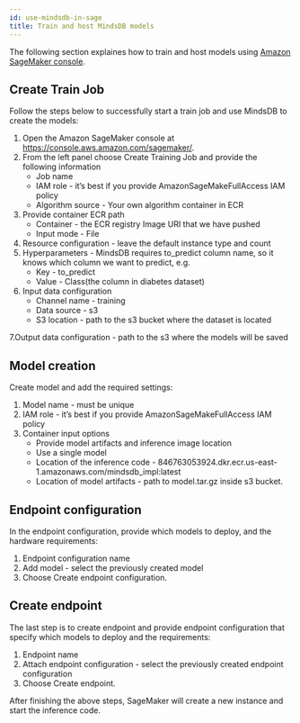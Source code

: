 ```yaml
---
id: use-mindsdb-in-sage
title: Train and host MindsDB models
---
```


The following section explaines how to train and host models using [Amazon SageMaker console](https://console.aws.amazon.com/sagemaker/).

## Create Train Job

Follow the steps below to successfully start a train job and use MindsDB to create the models:
1. Open the Amazon SageMaker console at https://console.aws.amazon.com/sagemaker/.
2. From the left panel choose Create Training Job and provide the following information
    * Job name
    * IAM role - it’s best if you provide AmazonSageMakeFullAccess IAM policy
    * Algorithm source - Your own algorithm container in ECR
3. Provide container ECR path
    * Container - the ECR registry Image URI that we have pushed 
    * Input mode - File
4. Resource configuration - leave the default instance type and count
5. Hyperparameters - MindsDB requires to_predict column name, so it knows which column we want to predict, e.g.
    * Key - to_predict
    * Value - Class(the column in diabetes dataset) 
6. Input data configuration
    * Channel name - training
    * Data source - s3
    * S3 location - path to the s3 bucket where the dataset is located

7.Output data configuration -  path to the s3 where the models will be saved

## Model creation
 Create model and add the required settings:
1. Model name - must be unique
2. IAM role - it’s best if you provide AmazonSageMakeFullAccess IAM policy
3. Container input options
    * Provide model artifacts and inference image location
    * Use a single model
    * Location of the inference code - 846763053924.dkr.ecr.us-east-1.amazonaws.com/mindsdb_impl:latest
    * Location of model artifacts - path to model.tar.gz inside s3 bucket.

## Endpoint configuration

In the endpoint configuration, provide which models to deploy, and the hardware requirements:

1. Endpoint configuration name
2. Add model - select the previously created model
3. Choose Create endpoint configuration.

## Create endpoint

The last step is to create endpoint and provide endpoint configuration that specify which models to deploy and the requirements:

1. Endpoint name
2. Attach endpoint configuration - select the previously created endpoint configuration
3. Choose Create endpoint.

After finishing the above steps, SageMaker will create a new instance and start the inference code.